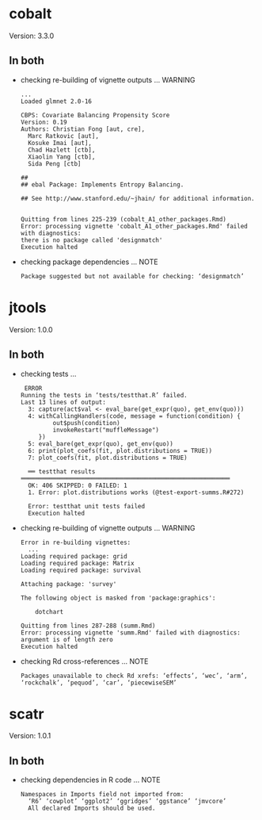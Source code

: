 # cobalt

Version: 3.3.0

## In both

*   checking re-building of vignette outputs ... WARNING
    ```
    ...
    Loaded glmnet 2.0-16
    
    CBPS: Covariate Balancing Propensity Score
    Version: 0.19
    Authors: Christian Fong [aut, cre],
      Marc Ratkovic [aut],
      Kosuke Imai [aut],
      Chad Hazlett [ctb],
      Xiaolin Yang [ctb],
      Sida Peng [ctb]
    
    ##
    ## ebal Package: Implements Entropy Balancing.
    
    ## See http://www.stanford.edu/~jhain/ for additional information.
    
    
    Quitting from lines 225-239 (cobalt_A1_other_packages.Rmd) 
    Error: processing vignette 'cobalt_A1_other_packages.Rmd' failed with diagnostics:
    there is no package called 'designmatch'
    Execution halted
    ```

*   checking package dependencies ... NOTE
    ```
    Package suggested but not available for checking: ‘designmatch’
    ```

# jtools

Version: 1.0.0

## In both

*   checking tests ...
    ```
     ERROR
    Running the tests in ‘tests/testthat.R’ failed.
    Last 13 lines of output:
      3: capture(act$val <- eval_bare(get_expr(quo), get_env(quo)))
      4: withCallingHandlers(code, message = function(condition) {
             out$push(condition)
             invokeRestart("muffleMessage")
         })
      5: eval_bare(get_expr(quo), get_env(quo))
      6: print(plot_coefs(fit, plot.distributions = TRUE))
      7: plot_coefs(fit, plot.distributions = TRUE)
      
      ══ testthat results  ═══════════════════════════════════════════════════════════
      OK: 406 SKIPPED: 0 FAILED: 1
      1. Error: plot.distributions works (@test-export-summs.R#272) 
      
      Error: testthat unit tests failed
      Execution halted
    ```

*   checking re-building of vignette outputs ... WARNING
    ```
    Error in re-building vignettes:
      ...
    Loading required package: grid
    Loading required package: Matrix
    Loading required package: survival
    
    Attaching package: 'survey'
    
    The following object is masked from 'package:graphics':
    
        dotchart
    
    Quitting from lines 287-288 (summ.Rmd) 
    Error: processing vignette 'summ.Rmd' failed with diagnostics:
    argument is of length zero
    Execution halted
    ```

*   checking Rd cross-references ... NOTE
    ```
    Packages unavailable to check Rd xrefs: ‘effects’, ‘wec’, ‘arm’, ‘rockchalk’, ‘pequod’, ‘car’, ‘piecewiseSEM’
    ```

# scatr

Version: 1.0.1

## In both

*   checking dependencies in R code ... NOTE
    ```
    Namespaces in Imports field not imported from:
      ‘R6’ ‘cowplot’ ‘ggplot2’ ‘ggridges’ ‘ggstance’ ‘jmvcore’
      All declared Imports should be used.
    ```

